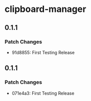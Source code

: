# clipboard-manager

## 0.1.1

### Patch Changes

- 91d8855: First Testing Release

## 0.1.1

### Patch Changes

- 071e4a3: First Testing Release
